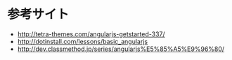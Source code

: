 # 参考サイト
* http://tetra-themes.com/angularjs-getstarted-337/
* http://dotinstall.com/lessons/basic_angularjs
* http://dev.classmethod.jp/series/angularjs%E5%85%A5%E9%96%80/

